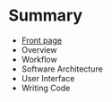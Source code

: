 # Summary

* [Front page](front_page.md)
* Overview
* Workflow
* Software Architecture
* User Interface
* Writing Code

